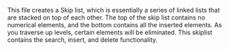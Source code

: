 This file creates a Skip list, which is essentially a series of linked lists that are stacked on top of each other. The top of the skip list contains no numerical elements, and the bottom contains all the inserted elements. As you traverse up levels, certain elements will be eliminated. This skiplist contains the search, insert, and delete functionality.

